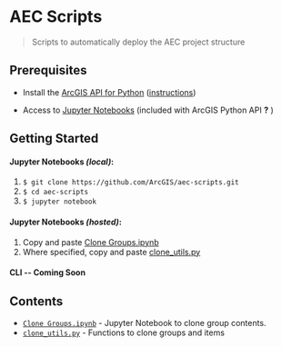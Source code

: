 # AEC Scripts

> Scripts to automatically deploy the AEC project structure

## Prerequisites

* Install the [ArcGIS API for Python](https://developers.arcgis.com/python/) ([instructions](https://developers.arcgis.com/python/guide/install-and-set-up/))

* Access to [Jupyter Notebooks](http://jupyter.org/) (included with ArcGIS Python API __?__ )

## Getting Started

#### Jupyter Notebooks _(local)_:

1. `$ git clone https://github.com/ArcGIS/aec-scripts.git`
2. `$ cd aec-scripts`
3. `$ jupyter notebook`

#### Jupyter Notebooks _(hosted)_:
1. Copy and paste [Clone Groups.ipynb](/Clone-Groups.ipynb)
2. Where specified, copy and paste [clone_utils.py](/clone_utils.py)

#### CLI -- Coming Soon

## Contents
* [`Clone Groups.ipynb`](/Clone-Groups.ipynb) - Jupyter Notebook to clone group contents.
* [`clone_utils.py`](/clone_utils.py) - Functions to clone groups and items


